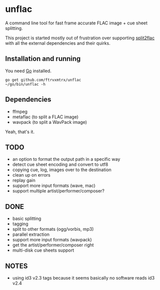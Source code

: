 # unflac

A command line tool for fast frame accurate FLAC image + cue sheet splitting.

This project is started mostly out of frustration over supporting
[split2flac](https://github.com/ftrvxmtrx/split2flac) with all the
external dependencies and their quirks.

## Installation and running

You need [Go](https://golang.org/) installed.

```
go get github.com/ftrvxmtrx/unflac
~/go/bin/unflac -h
```

## Dependencies

 * ffmpeg
 * metaflac (to split a FLAC image)
 * wavpack (to split a WavPack image)

Yeah, that's it.

## TODO

 * an option to format the output path in a specific way
 * detect cue sheet encoding and convert to utf8
 * copying cue, log, images over to the destination
 * clean up on errors
 * replay gain
 * support more input formats (wave, mac)
 * support multiple artist/performer/composer?

## DONE

 * basic splitting
 * tagging
 * split to other formats (ogg/vorbis, mp3)
 * parallel extraction
 * support more input formats (wavpack)
 * get the artist/performer/composer right
 * multi-disk cue sheets support

## NOTES

 * using id3 v2.3 tags because it seems basically no software reads id3 v2.4

